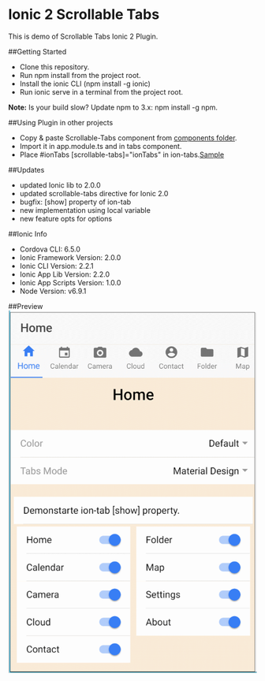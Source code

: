 # Ionic 2 Scrollable Tabs

This is demo of Scrollable Tabs Ionic 2 Plugin.


##Getting Started

* Clone this repository.
* Run npm install from the project root.
* Install the ionic CLI (npm install -g ionic)
* Run ionic serve in a terminal from the project root.

**Note:** Is your build slow? Update npm to 3.x: npm install -g npm.

##Using Plugin in other projects

* Copy & paste Scrollable-Tabs component from <a href='/src/components/'>components folder</a>.
* Import it in app.module.ts and in tabs component.
* Place  #ionTabs [scrollable-tabs]="ionTabs" in ion-tabs.<a href='/src/pages/tabs/tabs.html'>Sample</a>

##Updates

* updated Ionic lib to 2.0.0
* updated scrollable-tabs directive for Ionic 2.0
* bugfix: [show] property of ion-tab
* new implementation using local variable
* new feature opts for options

##Ionic Info

* Cordova CLI: 6.5.0
* Ionic Framework Version: 2.0.0
* Ionic CLI Version: 2.2.1
* Ionic App Lib Version: 2.2.0
* Ionic App Scripts Version: 1.0.0
* Node Version: v6.9.1


##Preview
 ![](/resources/Gifs/Ionic2-ScrollableTabsv1.0_demo.gif)
